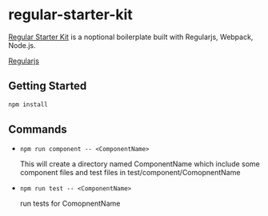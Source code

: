 # regular-starter-kit

[Regular Starter Kit](https://github.com/JJVvV/regular-starter-kit) is a noptional boilerplate built with Regularjs, Webpack, Node.js.

[Regularjs](https://github.com/regularjs/regular)

## Getting Started

```bash
npm install
```

## Commands

* `npm run component -- <ComponentName>`
    
    This will create a directory named ComponentName which include some component files and test files in test/component/ComopnentName

* `npm run test -- <ComponentName>`

    run tests for ComopnentName



